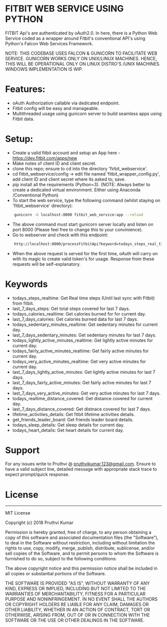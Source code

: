 # FITBIT WEB SERVICE USING PYTHON

FITBIT Api's are authenticated by oAuth2.0. In here, there is a Python Web Service coded as a wrapper around Fitbit's conventional API's using Python's Falcon Web Services Framework. 

NOTE: THIS CODEBASE USES FALCON & GUNICORN TO  FACILITATE WEB SERVICE. GUNICORN WORKS ONLY ON UNIX/LINUX MACHINES. HENCE, THIS WILL BE OPERATIONAL ONLY ON LINUX DISTRO'S /UNIX MACHINES. WINDOWS IMPLEMENTATION IS WIP.

# Features:
  - oAuth Authorization callable via dedicated endpoint.
  - Fitbit config will be easy and manageable.
  - Multithreaded usage using gunicorn server to build seamless apps using Fitbit data.

# Setup:
- Create a valid fitbit account and setup an App here - https://dev.fitbit.com/apps/new
- Make notes of client ID and client secret.
- clone this repo; ensure to cd into the directory 'firbit_webservice'.
- cd fitbit_webservice/config -> edit file named 'fitbit_wrapper_config.py', add client ID and client secret where its asked to; save.
- pip install all the requirements (Python=3). (NOTE: Always better to create a dedicated virtual environment. Either using Anaconda /Conventional Python)
- To start the web service, type the following command (whilst staying on 'fitbit_webservice' directory):
```sh
    gunicorn -b localhost:8000 fitbit_web_service:app --reload
```
- The above command must start gunicorn server locally and listen on port 8000 (Please feel free to change this to your convinience).
- Go to webserver and check with this endpoint:
```sh
    http://localhost:8000/processFitbitApi?keyword=todays_steps_real_time
```
- When the above request is served for the first time, oAuth will carry on with its magic to create valid token's for usage. Response from these requests will be self-explanatory.

# Keywords
- todays_steps_realtime: Get Real time steps (Until last sync with Fitbit) from fitbit.
- last_7_days_steps: Get total steps covered for last 7 days.
- todays_calories_realtime: Get calories burned for for current day.
- last_7_days_calories: Get calories burned data for last 7 days.
- todays_sedentary_minutes_realtime: Get sedentary minutes for current day.
- last_7_days_sedentary_minutes: Get sedentary minutes for last 7 days.
- todays_lightly_active_minutes_realtime: Get lightly active minutes for current day.
- todays_fairly_active_minutes_realtime: Get fairly active minutes for current day.
- todays_very_active_minutes_realtime: Get very active minutes for current day.
- last_7_days_lightly_active_minutes: Get lightly active minutes for last 7 days.
- last_7_days_fairly_active_minutes: Get fairly active minutes for last 7 days.
- last_7_days_very_active_minutes: Get very active minutes for last 7 days.
- todays_realtime_distance_covered: Get distance covered for current day.
- last_7_days_distance_covered: Get distnace covered for last 7 days.
- lifetime_activities_details: Get fitbit lifetime activities details. 
- get_friends_leader_board: Get friends leader board details. 
- todays_sleep_details: Get sleep details for current day.
- todays_heart_details: Get heart details for current day.

# Support
For any issues write to Pruthvi @ pruthvikumar.123@gmail.com. Ensure to have a valid subject line, detailed message with appropriate stack trace to expect prompt/quick response. 

# License
----
MIT License

Copyright (c) 2018 Pruthvi Kumar

Permission is hereby granted, free of charge, to any person obtaining a copy of this software and associated documentation files (the "Software"), to deal in the Software without restriction, including without limitation the rights to use, copy, modify, merge, publish, distribute, sublicense, and/or sell copies of the Software, and to permit persons to whom the Software is furnished to do so, subject to the following conditions:

The above copyright notice and this permission notice shall be included in all copies or substantial portions of the Software.

THE SOFTWARE IS PROVIDED "AS IS", WITHOUT WARRANTY OF ANY KIND, EXPRESS OR IMPLIED, INCLUDING BUT NOT LIMITED TO THE WARRANTIES OF MERCHANTABILITY, FITNESS FOR A PARTICULAR PURPOSE AND NONINFRINGEMENT. IN NO EVENT SHALL THE AUTHORS OR COPYRIGHT HOLDERS BE LIABLE FOR ANY CLAIM, DAMAGES OR OTHER LIABILITY, WHETHER IN AN ACTION OF CONTRACT, TORT OR OTHERWISE, ARISING FROM, OUT OF OR IN CONNECTION WITH THE SOFTWARE OR THE USE OR OTHER DEALINGS IN THE SOFTWARE.
